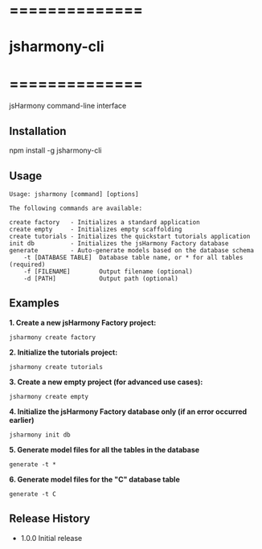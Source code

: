 # ==============
# jsharmony-cli
# ==============

jsHarmony command-line interface

## Installation

npm install -g jsharmony-cli

## Usage

```
Usage: jsharmony [command] [options]

The following commands are available:

create factory   - Initializes a standard application
create empty     - Initializes empty scaffolding
create tutorials - Initializes the quickstart tutorials application
init db          - Initializes the jsHarmony Factory database
generate         - Auto-generate models based on the database schema
    -t [DATABASE TABLE]  Database table name, or * for all tables (required)
    -f [FILENAME]        Output filename (optional)
    -d [PATH]            Output path (optional)
```

## Examples

**1. Create a new jsHarmony Factory project:**

  ```jsharmony create factory```

**2. Initialize the tutorials project:**

  ```jsharmony create tutorials```

**3. Create a new empty project (for advanced use cases):**

  ```jsharmony create empty```

**4. Initialize the jsHarmony Factory database only (if an error occurred earlier)**

  ```jsharmony init db```

**5. Generate model files for all the tables in the database**

  ```generate -t *```

**6. Generate model files for the "C" database table**

  ```generate -t C```

## Release History

* 1.0.0 Initial release